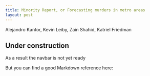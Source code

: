 ```yaml
---
title: Minority Report, or Forecasting murders in metro areas
layout: post
---
```


Alejandro Kantor, Kevin Leiby, Zain Shahid, Katriel Friedman

## Under construction

As a result the navbar is not yet ready

But you can find a good Markdown reference here: [](https://raw.githubusercontent.com/barryclark/www.jekyllnow.com/gh-pages/_posts/2014-6-19-Markdown-Style-Guide.md)

